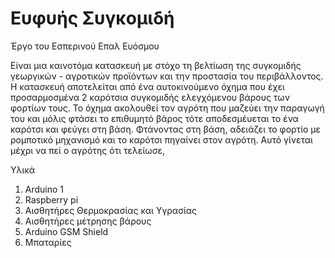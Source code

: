 # Ευφυής Συγκομιδή 

Έργο του Εσπερινού Επαλ Ευόσμου 

Είναι μια καινοτόμα κατασκευή με στόχο τη βελτίωση της συγκομιδής γεωργικών - αγροτικών προϊόντων και την προστασία του περιβάλλοντος.
Η κατασκευή αποτελείται από ένα αυτοκινούμενο όχημα που έχει προσαρμοσμένα 2 καρότσια συγκομιδής ελεγχόμενου βάρους των  φορτίων τους. Το όχημα ακολουθεί τον αγρότη που μαζεύει την παραγωγή του και μόλις φτάσει το επιθυμητό βάρος τότε αποδεσμέυεται το ένα καρότσι και φεύγει στη βάση.
Φτάνοντας στη βάση, αδειάζει το φορτίο με ρομποτικό μηχανισμό και το καρότσι πηγαίνει στον αγρότη. Αυτό γίνεται μέχρι να πεί ο αγρότης ότι τελείωσε,



Υλικά
1)	Arduino 1 
2)	Raspberry pi
3)	Αισθητήρες Θερμοκρασίας και Υγρασίας
4)	Αισθητήρες μέτρησης βάρους
5)	Arduino GSM Shield
6)	Μπαταρίες 

